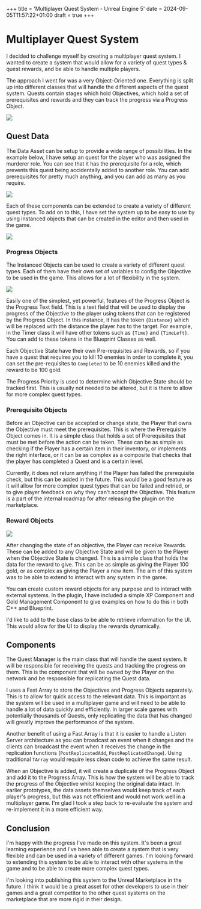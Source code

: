+++
title = 'Multiplayer Quest System - Unreal Engine 5'
date = 2024-09-05T11:57:22+01:00
draft = true
+++

# Multiplayer Quest System

I decided to challenge myself by creating a multiplayer quest system. 
I wanted to create a system that would allow for a variety of quest types & quest rewards,
and be able to handle multiple players.

The approach I went for was a very Object-Oriented one. Everything is split up into different classes that will handle the different aspects of the quest system. Quests contain stages which hold Objectives, which hold a set of prerequisites and rewards and they can track the progress via a Progress Object.

![](https://imgur.com/m8uNuxN.png)

## Quest Data

The Data Asset can be setup to provide a wide range of possibilities. In the example below, I have setup an quest for the player who was assigned the murderer role. You can see that it has the prerequisite for a role, which prevents this quest being accidentally added to another role. You can add prerequisites for pretty much anything, and you can add as many as you require.  

![](https://imgur.com/ppTRlmT.png)

Each of these components can be extended to create a variety of different quest types. To add on to this, I have set the system up to be easy to use by using instanced objects that can be created in the editor and then used in the game.

![](https://imgur.com/zckujE7.png)

### Progress Objects

The Instanced Objects can be used to create a variety of different quest types. Each of them have their own set of
variables to config the Objective to be used in the game. This allows for a lot of flexibility in the system.

![](https://imgur.com/MCfnLeR.png)

Easily one of the simplest, yet powerful, features of the Progress Object is the Progress Text field. This is a text
field that will be used to display the progress of the Objective to the player using tokens that can be registered 
by the Progress Object. In this instance, it has the token `{Distance}` which will be replaced with the distance the player
has to the target. For example, in the Timer class it will have other tokens such as `{Time}` and `{TimeLeft}`. You can 
add to these tokens in the Blueprint Classes as well.

Each Objective State have their own Pre-requisites and Rewards, so if you have a quest that requires you to kill 10 enemies in
order to complete it, you can set the pre-requisites to `Completed` to be 10 enemies killed and the reward to be 100 gold.

The Progress Priority is used to determine which Objective State should be tracked first. This is usually not needed to be altered,
but it is there to allow for more complex quest types.

### Prerequisite Objects

Before an Objective can be accepted or change state, the Player that owns the Objective must meet the prerequisites. 
This is where the Prerequisite Object comes in. It is a simple class that holds a set of Prerequisites that must be 
met before the action can be taken. These can be as simple as checking if the Player has a certain item in their inventory, 
or implements the right interface, or it can be as complex as a composite that checks that the player has completed a 
Quest and is a certain level.

Currently, it does not return anything if the Player has failed the prerequisite check, but this can be added in the future.
This would be a good feature as it will allow for more complex quest types that can be failed and retried, or to give player
 feedback on why they can't accept the Objective. This feature is a part of the internal roadmap for after releasing the plugin on the marketplace.

### Reward Objects

![](https://imgur.com/7GwfysD.png)

After changing the state of an objective, the Player can receive Rewards. These can be added to any Objective State and 
will be given to the Player when the Objective State is changed. This is a simple class that holds the data for the
reward to give. This can be as simple as giving the Player 100 gold, or as complex as giving the Player a new item. The 
aim of this system was to be able to extend to interact with any system in the game. 

You can create custom reward objects for any purpose and to interact with external systems. In the plugin, I have included 
a simple XP Component and Gold Management Component to give examples on how to do this in both C++ and Blueprint. 

I'd like to add to the base class to be able to retrieve information for the UI. This would allow for the UI to display
the rewards dynamically. 

## Components

The Quest Manager is the main class that will handle the quest system. It will be responsible for receiving the 
quests and tracking the progress on them. This is the component that will be owned by the Player on the network and 
be responsible for replicating the Quest data.

I uses a Fast Array to store the Objectives and Progress Objects separately. This is to allow for quick access to the
relevant data. This is important as the system will be used in a multiplayer game and will need to be able to handle
a lot of data quickly and efficiently. In larger scale games with potentially thousands of Quests, only replicating the
data that has changed will greatly improve the performance of the system. 

Another benefit of using a Fast Array is that it is easier to handle a Listen Server architecture as you can broadcast an event when 
it changes and the clients can broadcast the event when it receives the change in the replication functions 
(`PostReplicatedAdd`, `PostReplicatedChange`). Using traditional `TArray` would require less clean code to achieve the same result.  

When an Objective is added, it will create a duplicate of the Progress Object and add it to the Progress Array. This is
how the system will be able to track the progress of the Objective whilst keeping the original data intact. In earlier 
prototypes, the data assets themselves would keep track of each player's progress, but this was not efficient and would 
not work well in a multiplayer game. I'm glad I took a step back to re-evaluate the system and re-implement it in a
more efficient way.

## Conclusion

I'm happy with the progress I've made on this system. It's been a great learning experience and I've been able to
create a system that is very flexible and can be used in a variety of different games. I'm looking forward to
extending this system to be able to interact with other systems in the game and to be able to create more complex
quest types.

I'm looking into publishing this system to the Unreal Marketplace in the future. I think it would be a great asset
for other developers to use in their games and a great competitor to the other quest systems on the marketplace that 
are more rigid in their design. 



